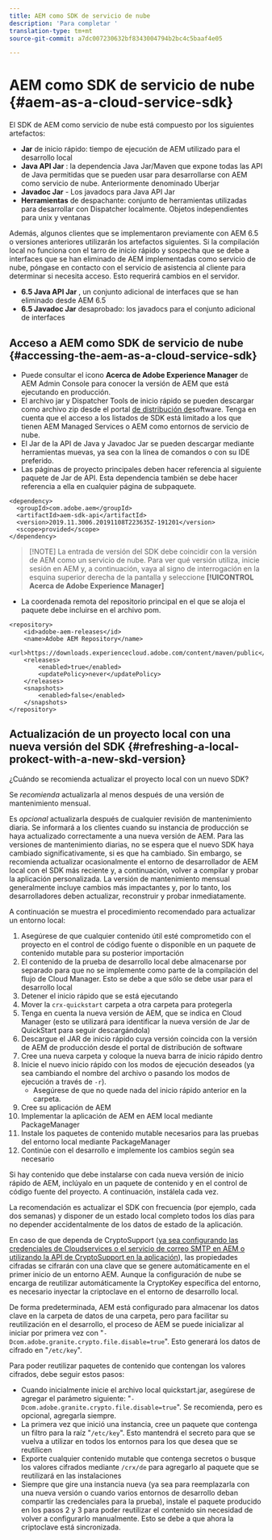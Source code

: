 ```yaml
---
title: AEM como SDK de servicio de nube
description: 'Para completar '
translation-type: tm+mt
source-git-commit: a7dc007230632bf8343004794b2bc4c5baaf4e05

---
```



# AEM como SDK de servicio de nube {#aem-as-a-cloud-service-sdk}

El SDK de AEM como servicio de nube está compuesto por los siguientes artefactos:

* **Jar** de inicio rápido: tiempo de ejecución de AEM utilizado para el desarrollo local
* **Java API Jar** : la dependencia Java Jar/Maven que expone todas las API de Java permitidas que se pueden usar para desarrollarse con AEM como servicio de nube. Anteriormente denominado Uberjar
* **Javadoc Jar** - Los javadocs para Java API Jar
* **Herramientas** de despachante: conjunto de herramientas utilizadas para desarrollar con Dispatcher localmente. Objetos independientes para unix y ventanas

Además, algunos clientes que se implementaron previamente con AEM 6.5 o versiones anteriores utilizarán los artefactos siguientes. Si la compilación local no funciona con el tarro de inicio rápido y sospecha que se debe a interfaces que se han eliminado de AEM implementadas como servicio de nube, póngase en contacto con el servicio de asistencia al cliente para determinar si necesita acceso. Esto requerirá cambios en el servidor.

* **6.5 Java API Jar** , un conjunto adicional de interfaces que se han eliminado desde AEM 6.5
* **6.5 Javadoc Jar** desaprobado: los javadocs para el conjunto adicional de interfaces

## Acceso a AEM como SDK de servicio de nube {#accessing-the-aem-as-a-cloud-service-sdk}

* Puede consultar el icono **Acerca de Adobe Experience Manager** de AEM Admin Console para conocer la versión de AEM que está ejecutando en producción.
* El archivo jar y Dispatcher Tools de inicio rápido se pueden descargar como archivo zip desde el portal [de distribución de](https://downloads.experiencecloud.adobe.com/content/software-distribution/en/aemcloud.html)software. Tenga en cuenta que el acceso a los listados de SDK está limitado a los que tienen AEM Managed Services o AEM como entornos de servicio de nube.
* El Jar de la API de Java y Javadoc Jar se pueden descargar mediante herramientas muevas, ya sea con la línea de comandos o con su IDE preferido.
* Las páginas de proyecto principales deben hacer referencia al siguiente paquete de Jar de API. Esta dependencia también se debe hacer referencia a ella en cualquier página de subpaquete.

```
<dependency>
  <groupId>com.adobe.aem</groupId>
  <artifactId>aem-sdk-api</artifactId>
  <version>2019.11.3006.20191108T223635Z-191201</version> 
  <scope>provided</scope>
</dependency>
```

> [!NOTE] La entrada de versión del SDK debe coincidir con la versión de AEM como un servicio de nube. Para ver qué versión utiliza, inicie sesión en AEM y, a continuación, vaya al signo de interrogación en la esquina superior derecha de la pantalla y seleccione **[!UICONTROL Acerca de Adobe Experience Manager]**

* La coordenada remota del repositorio principal en el que se aloja el paquete debe incluirse en el archivo pom.

```
<repository>
    <id>adobe-aem-releases</id>
    <name>Adobe AEM Repository</name>
    <url>https://downloads.experiencecloud.adobe.com/content/maven/public</url>
    <releases>
        <enabled>true</enabled>
        <updatePolicy>never</updatePolicy>
    </releases>
    <snapshots>
        <enabled>false</enabled>
    </snapshots>
</repository>
```

## Actualización de un proyecto local con una nueva versión del SDK {#refreshing-a-local-prokect-with-a-new-skd-version}

¿Cuándo se recomienda actualizar el proyecto local con un nuevo SDK?

Se *recomienda* actualizarla al menos después de una versión de mantenimiento mensual.

Es *opcional* actualizarla después de cualquier revisión de mantenimiento diaria. Se informará a los clientes cuando su instancia de producción se haya actualizado correctamente a una nueva versión de AEM. Para las versiones de mantenimiento diarias, no se espera que el nuevo SDK haya cambiado significativamente, si es que ha cambiado. Sin embargo, se recomienda actualizar ocasionalmente el entorno de desarrollador de AEM local con el SDK más reciente y, a continuación, volver a compilar y probar la aplicación personalizada. La versión de mantenimiento mensual generalmente incluye cambios más impactantes y, por lo tanto, los desarrolladores deben actualizar, reconstruir y probar inmediatamente.

A continuación se muestra el procedimiento recomendado para actualizar un entorno local:

1. Asegúrese de que cualquier contenido útil esté comprometido con el proyecto en el control de código fuente o disponible en un paquete de contenido mutable para su posterior importación
1. El contenido de la prueba de desarrollo local debe almacenarse por separado para que no se implemente como parte de la compilación del flujo de Cloud Manager. Esto se debe a que sólo se debe usar para el desarrollo local
1. Detener el inicio rápido que se está ejecutando
1. Mover la `crx-quickstart` carpeta a otra carpeta para protegerla
1. Tenga en cuenta la nueva versión de AEM, que se indica en Cloud Manager (esto se utilizará para identificar la nueva versión de Jar de QuickStart para seguir descargándola)
1. Descargue el JAR de inicio rápido cuya versión coincida con la versión de AEM de producción desde el portal de distribución de software
1. Cree una nueva carpeta y coloque la nueva barra de inicio rápido dentro
1. Inicie el nuevo inicio rápido con los modos de ejecución deseados (ya sea cambiando el nombre del archivo o pasando los modos de ejecución a través de `-r`).
   * Asegúrese de que no quede nada del inicio rápido anterior en la carpeta.
1. Cree su aplicación de AEM
1. Implementar la aplicación de AEM en AEM local mediante PackageManager
1. Instale los paquetes de contenido mutable necesarios para las pruebas del entorno local mediante PackageManager
1. Continúe con el desarrollo e implemente los cambios según sea necesario

Si hay contenido que debe instalarse con cada nueva versión de inicio rápido de AEM, inclúyalo en un paquete de contenido y en el control de código fuente del proyecto. A continuación, instálela cada vez.

La recomendación es actualizar el SDK con frecuencia (por ejemplo, cada dos semanas) y disponer de un estado local completo todos los días para no depender accidentalmente de los datos de estado de la aplicación.

En caso de que dependa de CryptoSupport ([ya sea configurando las credenciales de Cloudservices o el servicio de correo SMTP en AEM o utilizando la API de CryptoSupport en la aplicación](https://helpx.adobe.com/experience-manager/6-5/sites/developing/using/reference-materials/javadoc/com/adobe/granite/crypto/CryptoSupport.html)), las propiedades cifradas se cifrarán con una clave que se genere automáticamente en el primer inicio de un entorno AEM. Aunque la configuración de nube se encarga de reutilizar automáticamente la CryptoKey específica del entorno, es necesario inyectar la criptoclave en el entorno de desarrollo local.

De forma predeterminada, AEM está configurado para almacenar los datos clave en la carpeta de datos de una carpeta, pero para facilitar su reutilización en el desarrollo, el proceso de AEM se puede inicializar al iniciar por primera vez con &quot;`-Dcom.adobe.granite.crypto.file.disable=true`&quot;. Esto generará los datos de cifrado en &quot;`/etc/key`&quot;.

Para poder reutilizar paquetes de contenido que contengan los valores cifrados, debe seguir estos pasos:

* Cuando inicialmente inicie el archivo local quickstart.jar, asegúrese de agregar el parámetro siguiente: &quot;`-Dcom.adobe.granite.crypto.file.disable=true`&quot;. Se recomienda, pero es opcional, agregarla siempre.
* La primera vez que inició una instancia, cree un paquete que contenga un filtro para la raíz &quot;`/etc/key`&quot;. Esto mantendrá el secreto para que se vuelva a utilizar en todos los entornos para los que desea que se reutilicen
* Exporte cualquier contenido mutable que contenga secretos o busque los valores cifrados mediante `/crx/de` para agregarlo al paquete que se reutilizará en las instalaciones
* Siempre que gire una instancia nueva (ya sea para reemplazarla con una nueva versión o cuando varios entornos de desarrollo deban compartir las credenciales para la prueba), instale el paquete producido en los pasos 2 y 3 para poder reutilizar el contenido sin necesidad de volver a configurarlo manualmente. Esto se debe a que ahora la criptoclave está sincronizada.